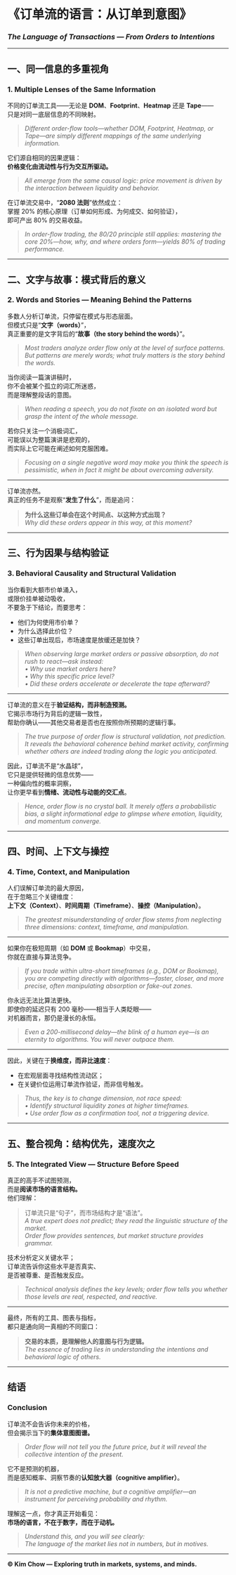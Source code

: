 # 《订单流的语言：从订单到意图》  
### *The Language of Transactions — From Orders to Intentions*  

---

## 一、同一信息的多重视角  
### 1. Multiple Lenses of the Same Information  

不同的订单流工具——无论是 **DOM**、**Footprint**、**Heatmap** 还是 **Tape**——  
只是对同一底层信息的不同映射。  

> *Different order-flow tools—whether DOM, Footprint, Heatmap, or Tape—are simply different mappings of the same underlying information.*

它们源自相同的因果逻辑：  
**价格变化由流动性与行为交互所驱动。**  

> *All emerge from the same causal logic: price movement is driven by the interaction between liquidity and behavior.*

在订单流交易中，“**2080 法则**”依然成立：  
掌握 20% 的核心原理（订单如何形成、为何成交、如何验证），  
即可产出 80% 的交易收益。  

> *In order-flow trading, the 80/20 principle still applies: mastering the core 20%—how, why, and where orders form—yields 80% of trading performance.*

---

## 二、文字与故事：模式背后的意义  
### 2. Words and Stories — Meaning Behind the Patterns  

多数人分析订单流，只停留在模式与形态层面。  
但模式只是“**文字（words）**”，  
真正重要的是文字背后的“**故事（the story behind the words）**”。  

> *Most traders analyze order flow only at the level of surface patterns. But patterns are merely words; what truly matters is the story behind the words.*

当你阅读一篇演讲稿时，  
你不会被某个孤立的词汇所迷惑，  
而是理解整段话的意图。  

> *When reading a speech, you do not fixate on an isolated word but grasp the intent of the whole message.*

若你只关注一个消极词汇，  
可能误以为整篇演讲是悲观的，  
而实际上它可能在阐述如何克服困难。  

> *Focusing on a single negative word may make you think the speech is pessimistic, when in fact it might be about overcoming adversity.*

---

订单流亦然。  
真正的任务不是观察“**发生了什么**”，而是追问：  

> **为什么这些订单会在这个时间点、以这种方式出现？**  
> *Why did these orders appear in this way, at this moment?*

---

## 三、行为因果与结构验证  
### 3. Behavioral Causality and Structural Validation  

当你看到大额市价单涌入，  
或限价挂单被动吸收，  
不要急于下结论，而要思考：  

- 他们为何使用市价单？  
- 为什么选择此价位？  
- 这些订单出现后，市场速度是放缓还是加快？  

> *When observing large market orders or passive absorption, do not rush to react—ask instead:*  
> *• Why use market orders here?*  
> *• Why this specific price level?*  
> *• Did these orders accelerate or decelerate the tape afterward?*

---

订单流的意义在于**验证结构，而非制造预测。**  
它揭示市场行为背后的逻辑一致性，  
帮助你确认——其他交易者是否也在按照你所预期的逻辑行事。  

> *The true purpose of order flow is structural validation, not prediction. It reveals the behavioral coherence behind market activity, confirming whether others are indeed trading along the logic you anticipated.*

因此，订单流不是“水晶球”，  
它只是提供轻微的信息优势——  
一种偏向性的概率洞察，  
让你更早看到**情绪、流动性与动能的交汇点**。  

> *Hence, order flow is no crystal ball. It merely offers a probabilistic bias, a slight informational edge to glimpse where emotion, liquidity, and momentum converge.*

---

## 四、时间、上下文与操控  
### 4. Time, Context, and Manipulation  

人们误解订单流的最大原因，  
在于忽略三个关键维度：  
**上下文（Context）**、**时间周期（Timeframe）**、**操控（Manipulation）**。  

> *The greatest misunderstanding of order flow stems from neglecting three dimensions: context, timeframe, and manipulation.*

---

如果你在极短周期（如 **DOM** 或 **Bookmap**）中交易，  
你就在直接与算法竞争。  

> *If you trade within ultra-short timeframes (e.g., DOM or Bookmap), you are competing directly with algorithms—faster, closer, and more precise, often manipulating absorption or fake-out zones.*

你永远无法比算法更快。  
即使你的延迟只有 200 毫秒——相当于人类眨眼——  
对机器而言，那仍是漫长的永恒。  

> *Even a 200-millisecond delay—the blink of a human eye—is an eternity to algorithms. You will never outpace them.*

---

因此，关键在于**换维度，而非比速度**：  

- 在宏观层面寻找结构性流动区；  
- 在关键价位运用订单流作验证，而非信号触发。  

> *Thus, the key is to change dimension, not race speed:*  
> *• Identify structural liquidity zones at higher timeframes.*  
> *• Use order flow as a confirmation tool, not a triggering device.*

---

## 五、整合视角：结构优先，速度次之  
### 5. The Integrated View — Structure Before Speed  

真正的高手不试图预测，  
而是**阅读市场的语言结构。**  
他们理解：  

> 订单流只是“句子”，而市场结构才是“语法”。  
> *A true expert does not predict; they read the linguistic structure of the market.*  
> *Order flow provides sentences, but market structure provides grammar.*

技术分析定义关键水平；  
订单流告诉你这些水平是否真实、  
是否被尊重、是否触发反应。  

> *Technical analysis defines the key levels; order flow tells you whether those levels are real, respected, and reactive.*

---

最终，所有的工具、图表与指标，  
都只是通向同一真相的不同窗口：  

> **交易的本质，是理解他人的意图与行为逻辑。**  
> *The essence of trading lies in understanding the intentions and behavioral logic of others.*

---

## 结语  
### Conclusion  

订单流不会告诉你未来的价格，  
但会揭示当下的**集体意图图谱。**  

> *Order flow will not tell you the future price, but it will reveal the collective intention of the present.*

它不是预测的机器，  
而是感知概率、洞察节奏的**认知放大器（cognitive amplifier）**。  

> *It is not a predictive machine, but a cognitive amplifier—an instrument for perceiving probability and rhythm.*

理解这一点，你才真正开始看见：  
**市场的语言，不在于数字，而在于动机。**  

> *Understand this, and you will see clearly:*  
> *The language of the market lies not in numbers, but in motives.*

---

**© Kim Chow — Exploring truth in markets, systems, and minds.**
